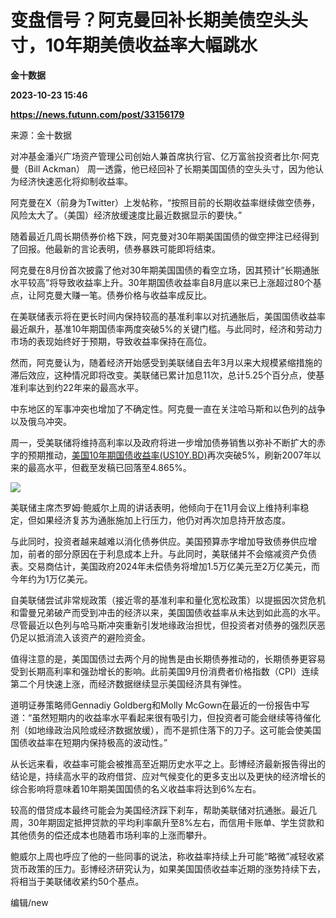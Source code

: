 # 变盘信号？阿克曼回补长期美债空头头寸，10年期美债收益率大幅跳水
**金十数据**

**2023-10-23 15:46**

**https://news.futunn.com/post/33156179**

来源：金十数据

对冲基金潘兴广场资产管理公司创始人兼首席执行官、亿万富翁投资者比尔·阿克曼（Bill Ackman） 周一透露，他已经回补了长期美国国债的空头头寸，因为他认为经济快速恶化将抑制收益率。

阿克曼在X（前身为Twitter）上发帖称，“按照目前的长期收益率继续做空债券，风险太大了。（美国）经济放缓速度比最近数据显示的要快。”

随着最近几周长期债券价格下跌，阿克曼对30年期美国国债的做空押注已经得到了回报。他最新的言论表明，债券暴跌可能即将结束。

阿克曼在8月份首次披露了他对30年期美国国债的看空立场，因其预计“长期通胀水平较高”将导致收益率上升。30年期国债收益率自8月底以来已上涨超过80个基点，让阿克曼大赚一笔。债券价格与收益率成反比。

在美联储表示将在更长时间内保持较高的基准利率以对抗通胀后，美国国债收益率最近飙升，基准10年期国债率两度突破5%的关键门槛。与此同时，经济和劳动力市场的表现始终好于预期，导致收益率保持在高位。

然而，阿克曼认为，随着经济开始感受到美联储自去年3月以来大规模紧缩措施的滞后效应，这种情况即将改变。美联储已累计加息11次，总计5.25个百分点，使基准利率达到约22年来的最高水平。

中东地区的军事冲突也增加了不确定性。阿克曼一直在关注哈马斯和以色列的战争以及俄乌冲突。

周一，受美联储将维持高利率以及政府将进一步增加债券销售以弥补不断扩大的赤字的预期推动，[美国10年期国债收益率(US10Y.BD)](https://www.futunn.com/quote/stock?m=bd&code=US10Y)再次突破5%，刷新2007年以来的最高水平，但截至发稿已回落至4.865%。

![](https://postimg.futunn.com/16980748824208599320383.png)

美联储主席杰罗姆·鲍威尔上周的讲话表明，他倾向于在11月会议上维持利率稳定，但如果经济复苏为通胀施加上行压力，他仍对再次加息持开放态度。

与此同时，投资者越来越难以消化债券供应。美国预算赤字增加导致债券供应增加，前者的部分原因在于利息成本上升。与此同时，美联储并不会缩减资产负债表。交易商估计，美国政府2024年未偿债务将增加1.5万亿美元至2万亿美元，而今年约为1万亿美元。

自美联储尝试非常规政策（接近零的基准利率和量化宽松政策）以提振因次贷危机和雷曼兄弟破产而受到冲击的经济以来，美国国债收益率从未达到如此高的水平。尽管最近以色列与哈马斯冲突重新引发地缘政治担忧，但投资者对债券的强烈厌恶仍足以抵消流入该资产的避险资金。

值得注意的是，美国国债过去两个月的抛售是由长期债券推动的，长期债券更容易受到长期高利率和强劲增长的影响。此前美国9月份消费者价格指数（CPI）连续第二个月快速上涨，而经济数据继续显示美国经济具有弹性。

道明证券策略师Gennadiy Goldberg和Molly McGown在最近的一份报告中写道：“虽然短期内的收益率水平看起来很有吸引力，但投资者可能会继续等待催化剂（如地缘政治风险或经济数据放缓），而不是抓住落下的刀子。这可能会使美国国债收益率在短期内保持极高的波动性。”

从长远来看，收益率可能会被推高至近期历史水平之上。彭博经济最新报告得出的结论是，持续高水平的政府借贷、应对气候变化的更多支出以及更快的经济增长的综合影响将意味着10年期美国国债的名义收益率将达到6%左右。

较高的借贷成本最终可能会为美国经济踩下刹车，帮助美联储对抗通胀。最近几周，30年期固定抵押贷款的平均利率飙升至8%左右，而信用卡账单、学生贷款和其他债务的偿还成本也随着市场利率的上涨而攀升。

鲍威尔上周也呼应了他的一些同事的说法，称收益率持续上升可能“略微”减轻收紧货币政策的压力。彭博经济研究认为，如果美国国债收益率近期的涨势持续下去，将相当于美联储收紧约50个基点。

编辑/new